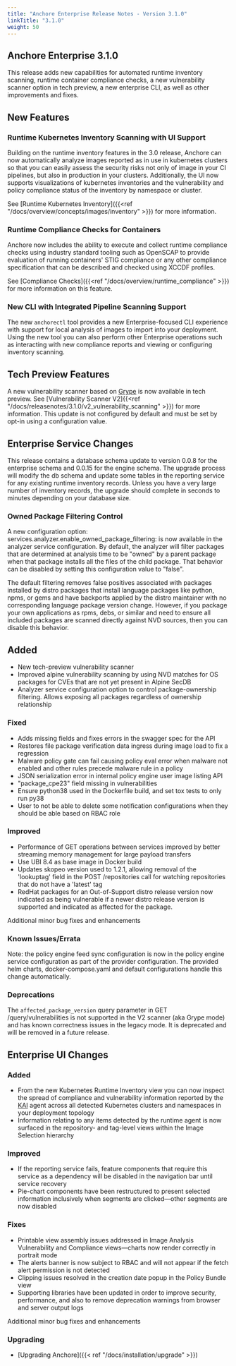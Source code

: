```yaml
---
title: "Anchore Enterprise Release Notes - Version 3.1.0"
linkTitle: "3.1.0"
weight: 50
---
```


## Anchore Enterprise 3.1.0

This release adds new capabilities for automated runtime inventory scanning, runtime container compliance checks, a new
vulnerability scanner option in tech preview, a new enterprise CLI, as well as other improvements and fixes.

## New Features

### Runtime Kubernetes Inventory Scanning with UI Support

Building on the runtime inventory features in the 3.0 release, Anchore can now automatically analyze images reported as in
use in kubernetes clusters so that you can easily assess the security risks not only of image in your CI pipelines, but also
in production in your clusters. Additionally, the UI now supports visualizations of kubernetes inventories and the vulnerability
and policy compliance status of the inventory by namespace or cluster.

See [Runtime Kubernetes Inventory]({{<ref "/docs/overview/concepts/images/inventory" >}}) for more information.

### Runtime Compliance Checks for Containers

Anchore now includes the ability to execute and collect runtime compliance checks using industry standard tooling such as OpenSCAP to provide evaluation of running
containers' STIG compliance or any other compliance specification that can be described and checked using XCCDF profiles.

See [Compliance Checks]({{<ref "/docs/overview/runtime_compliance" >}}) for more information on this feature.

### New CLI with Integrated Pipeline Scanning Support

The new `anchorectl` tool provides a new Enterprise-focused CLI experience with support for local analysis of images to import
into your deployment. Using the new tool you can also perform other Enterprise operations such as interacting with new compliance reports
and viewing or configuring inventory scanning.

## Tech Preview Features

A new vulnerability scanner based on [Grype](https://github.com/anchore/grype) is now available in tech preview. See [Vulnerability Scanner V2]{{<ref "/docs/releasenotes/3.1.0/v2_vulnerability_scanning" >}}) for more information.
This update is not configured by default and must be set by opt-in using a configuration value.

## Enterprise Service Changes

This release contains a database schema update to version 0.0.8 for the enterprise schema and 0.0.15 for the engine schema.
The upgrade process will modify the db schema and update some tables in the reporting service for any existing runtime
inventory records. Unless you have a very large number of inventory records, the upgrade should complete in seconds to minutes depending
on your database size.

### Owned Package Filtering Control
A new configuration option: services.analyzer.enable_owned_package_filtering: <bool> is now available in the analyzer service configuration.
By default, the analyzer will filter packages that are determined at analysis time to be "owned" by a parent package when that package
installs all the files of the child package. That behavior can be disabled by setting this configuration value to "false".

The default filtering removes false positives associated with packages installed by distro packages that install language
packages like python, npms, or gems and have backports applied by the distro maintainer with no corresponding
language package version change. However, if you package your own applications as rpms, debs, or similar and need to
ensure all included packages are scanned directly against NVD sources, then you can disable this behavior.

## Added
- New tech-preview vulnerability scanner
- Improved alpine vulnerability scanning by using NVD matches for OS packages for CVEs that are not yet present in Alpine SecDB
- Analyzer service configuration option to control package-ownership filtering. Allows exposing all packages regardless of ownership relationship

### Fixed
- Adds missing fields and fixes errors in the swagger spec for the API
- Restores file package verification data ingress during image load to fix a regression
- Malware policy gate can fail causing policy eval error when malware not enabled and other rules precede malware rule in a policy
- JSON serialization error in internal policy engine user image listing API
- "package_cpe23" field missing in vulnerabilities
- Ensure python38 used in the Dockerfile build, and set tox tests to only run py38
- User to not be able to delete some notification configurations when they should be able based on RBAC role

### Improved
- Performance of GET operations between services improved by better streaming memory management for large payload transfers
- Use UBI 8.4 as base image in Docker build
- Updates skopeo version used to 1.2.1, allowing removal of the 'lookuptag' field in the POST /repositories call for
  watching repositories that do not have a 'latest' tag
- RedHat packages for an Out-of-Support distro release version now indicated as being vulnerable if a newer distro release version is supported and indicated as affected for the package.

Additional minor bug fixes and enhancements

### Known Issues/Errata
Note: the policy engine feed sync configuration is now in the policy engine service configuration as part of the provider
configuration. The provided helm charts, docker-compose.yaml and default configurations handle this change automatically.

### Deprecations
The `affected_package_version` query parameter in GET /query/vulnerabilities is not supported in the V2 scanner (aka Grype mode)
and has known correctness issues in the legacy mode. It is deprecated and will be removed in a future release.

## Enterprise UI Changes

### Added

- From the new Kubernetes Runtime Inventory view you can now inspect
  the spread of compliance and vulnerability information reported by
  the [KAI](https://github.com/anchore/kai/) agent across all detected
  Kubernetes clusters and namespaces in your deployment topology
- Information relating to any items detected by the runtime agent is
  now surfaced in the repository- and tag-level views within the Image
  Selection hierarchy

### Improved
- If the reporting service fails, feature components that require this
  service as a dependency will be disabled in the navigation bar until
  service recovery
- Pie-chart components have been restructured to present selected
  information inclusively when segments are clicked—other segments
  are now disabled

### Fixes
- Printable view assembly issues addressed in Image Analysis Vulnerability
  and Compliance views—charts now render correctly in portrait mode
- The alerts banner is now subject to RBAC and will not appear if the
  fetch alert permission is not detected
- Clipping issues resolved in the creation date popup in the Policy Bundle view
- Supporting libraries have been updated in order to improve security,
  performance, and also to remove deprecation warnings from browser
  and server output logs

Additional minor bug fixes and enhancements

### Upgrading
* [Upgrading Anchore]({{< ref "/docs/installation/upgrade" >}})